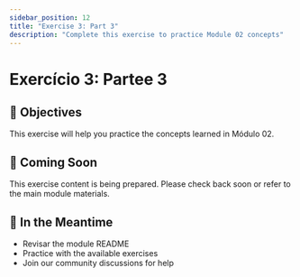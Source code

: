 ```yaml
---
sidebar_position: 12
title: "Exercise 3: Part 3"
description: "Complete this exercise to practice Module 02 concepts"
---
```


# Exercício 3: Partee 3

## 🎯 Objectives

This exercise will help you practice the concepts learned in Módulo 02.

## 📝 Coming Soon

This exercise content is being prepared. Please check back soon or refer to the main module materials.

## 🚀 In the Meantime

- Revisar the module README
- Practice with the available exercises
- Join our community discussions for help
